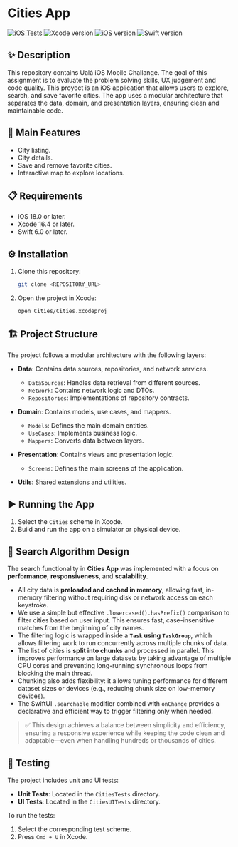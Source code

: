 # Cities App

[![iOS Tests](https://github.com/manucodin/Cities/actions/workflows/ios-tests.yml/badge.svg)](https://github.com/manucodin/Cities/actions/workflows/ios-tests.yml) ![Xcode version](https://img.shields.io/badge/Xcode-16.4-blue?logo=Xcode&logoColor=white) ![iOS version](https://img.shields.io/badge/iOS-18.0-blue&logo=apple&logoColor=white) ![Swift version](https://img.shields.io/badge/Swift-6.0-orange?logo=Swift&logoColor=white) 

## ✨ Description
This repository contains Ualá iOS Mobile Challange. The goal of this assignment is to evaluate the problem solving skills, UX judgement and code quality. This proyect is an iOS application that allows users to explore, search, and save favorite cities. The app uses a modular architecture that separates the data, domain, and presentation layers, ensuring clean and maintainable code.

## 🌟 Main Features
- City listing.
- City details.
- Save and remove favorite cities.
- Interactive map to explore locations.

## 📋 Requirements
- iOS 18.0 or later.
- Xcode 16.4 or later.
- Swift 6.0 or later.

## ⚙️ Installation
1. Clone this repository:
   ```bash
   git clone <REPOSITORY_URL>
   ```
2. Open the project in Xcode:
   ```bash
   open Cities/Cities.xcodeproj
   ```

## 🏗️ Project Structure
The project follows a modular architecture with the following layers:

- **Data**: Contains data sources, repositories, and network services.
  - `DataSources`: Handles data retrieval from different sources.
  - `Network`: Contains network logic and DTOs.
  - `Repositories`: Implementations of repository contracts.

- **Domain**: Contains models, use cases, and mappers.
  - `Models`: Defines the main domain entities.
  - `UseCases`: Implements business logic.
  - `Mappers`: Converts data between layers.

- **Presentation**: Contains views and presentation logic.
  - `Screens`: Defines the main screens of the application.

- **Utils**: Shared extensions and utilities.

## ▶️ Running the App
1. Select the `Cities` scheme in Xcode.
2. Build and run the app on a simulator or physical device.

## 🔎 Search Algorithm Design

The search functionality in **Cities App** was implemented with a focus on **performance**, **responsiveness**, and **scalability**.

- All city data is **preloaded and cached in memory**, allowing fast, in-memory filtering without requiring disk or network access on each keystroke.
- We use a simple but effective `.lowercased().hasPrefix()` comparison to filter cities based on user input. This ensures fast, case-insensitive matches from the beginning of city names.
- The filtering logic is wrapped inside a **`Task` using `TaskGroup`**, which allows filtering work to run concurrently across multiple chunks of data.
- The list of cities is **split into chunks** and processed in parallel. This improves performance on large datasets by taking advantage of multiple CPU cores and preventing long-running synchronous loops from blocking the main thread.
- Chunking also adds flexibility: it allows tuning performance for different dataset sizes or devices (e.g., reducing chunk size on low-memory devices).
- The SwiftUI `.searchable` modifier combined with `onChange` provides a declarative and efficient way to trigger filtering only when needed.

> ✅ This design achieves a balance between simplicity and efficiency, ensuring a responsive experience while keeping the code clean and adaptable—even when handling hundreds or thousands of cities.


## 🧪 Testing
The project includes unit and UI tests:
- **Unit Tests**: Located in the `CitiesTests` directory.
- **UI Tests**: Located in the `CitiesUITests` directory.

To run the tests:
1. Select the corresponding test scheme.
2. Press `Cmd + U` in Xcode.
